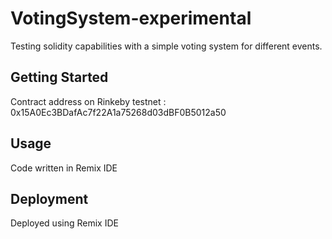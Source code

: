
# VotingSystem-experimental

Testing solidity capabilities with a simple voting system for different events.

## Getting Started

Contract address on Rinkeby testnet : 0x15A0Ec3BDafAc7f22A1a75268d03dBF0B5012a50

## Usage

Code written in Remix IDE

## Deployment

Deployed using Remix IDE
